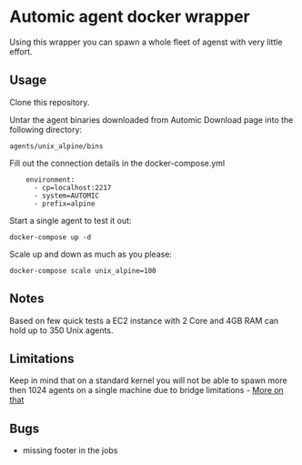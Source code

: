 # Automic agent docker wrapper
Using this wrapper you can spawn a whole fleet of agenst with very little effort.

## Usage
Clone this repository.

Untar the agent binaries downloaded from Automic Download page into the following directory:
````
agents/unix_alpine/bins
````

Fill out the connection details in the docker-compose.yml

```
    environment:
      - cp=localhost:2217
      - system=AUTOMIC
      - prefix=alpine
```

Start a single agent to test it out:
```
docker-compose up -d
```
Scale up and down as much as you please:
```
docker-compose scale unix_alpine=100
```
## Notes
Based on few quick tests a EC2 instance with 2 Core and 4GB RAM can hold up to 350 Unix agents.

## Limitations
Keep in mind that on a standard kernel you will not be able to spawn more then 1024 agents on a single machine due to bridge limitations - [More on that](http://sseelam.blogspot.com/2015/10/how-to-run-more-than-1024-docker.html)

## Bugs
- missing footer in the jobs
